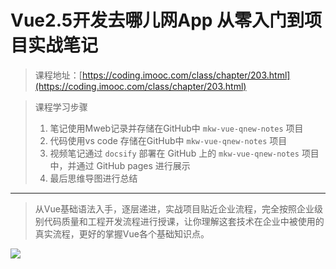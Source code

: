 # Vue2.5开发去哪儿网App 从零入门到项目实战笔记

> 课程地址：[https://coding.imooc.com/class/chapter/203.html](https://coding.imooc.com/class/chapter/203.html)

> 课程学习步骤
> 1. 笔记使用Mweb记录并存储在GitHub中 `mkw-vue-qnew-notes` 项目
> 2. 代码使用vs code 存储在GitHub中 `mkw-vue-qnew-notes` 项目
> 3. 视频笔记通过 `docsify` 部署在 GitHub 上的 `mkw-vue-qnew-notes` 项目中，并通过 GitHub pages 进行展示
> 4. 最后思维导图进行总结

---

> 从Vue基础语法入手，逐层递进，实战项目贴近企业流程，完全按照企业级别代码质量和工程开发流程进行授课，让你理解这套技术在企业中被使用的真实流程，更好的掌握Vue各个基础知识点。

<img src="https://cdn.jsdelivr.net/gh/xiaodongxier/static@main/qnew/content-img.jpg">